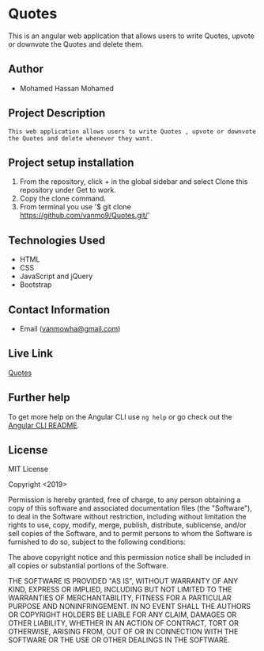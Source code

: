 # Quotes

This is an angular web application that allows users to write Quotes, upvote or downvote the Quotes and  delete them.

## Author

-   Mohamed Hassan Mohamed

## Project Description

    This web application allows users to write Quotes , upvote or downvote the Quotes and delete whenever they want.

## Project setup  installation

1.  From the repository, click + in the global sidebar and select Clone this repository under Get to work.
2.  Copy the clone command.
3.  From terminal you use
    '$ git clone <https://github.com/vanmo9/Quotes.git/>'

## Technologies Used

-   HTML
-   CSS
-   JavaScript and jQuery
-   Bootstrap

## Contact Information

-   Email (vanmowha@gmail.com)

## Live Link

[Quotes](https://vanmo9.github.io/Quotes/)


## Further help

To get more help on the Angular CLI use `ng help` or go check out the [Angular CLI README](https://github.com/angular/angular-cli/blob/master/README.md).

## License

MIT License

Copyright &lt;2019> <MOHAMED HASSAN>

Permission is hereby granted, free of charge, to any person obtaining a copy of this software and associated documentation files (the "Software"), to deal in the Software without restriction, including without limitation the rights to use, copy, modify, merge, publish, distribute, sublicense, and/or sell copies of the Software, and to permit persons to whom the Software is furnished to do so, subject to the following conditions:

The above copyright notice and this permission notice shall be included in all copies or substantial portions of the Software.

THE SOFTWARE IS PROVIDED "AS IS", WITHOUT WARRANTY OF ANY KIND, EXPRESS OR IMPLIED, INCLUDING BUT NOT LIMITED TO THE WARRANTIES OF MERCHANTABILITY, FITNESS FOR A PARTICULAR PURPOSE AND NONINFRINGEMENT. IN NO EVENT SHALL THE AUTHORS OR COPYRIGHT HOLDERS BE LIABLE FOR ANY CLAIM, DAMAGES OR OTHER LIABILITY, WHETHER IN AN ACTION OF CONTRACT, TORT OR OTHERWISE, ARISING FROM, OUT OF OR IN CONNECTION WITH THE SOFTWARE OR THE USE OR OTHER DEALINGS IN THE SOFTWARE.
